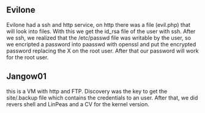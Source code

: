## Evilone
Evilone had a ssh and http service, on http there was a file (evil.php) that will look into files. With this we get the id_rsa file of the user with ssh. After we ssh, we realized that the /etc/passwd file was writable by the user, so we encripted a password into paasswd with openssl and put the encrypted password replacing the X on the root user. After that our password will work for the root user.
## Jangow01
this is a VM with http and FTP. Discovery was the key to get the site/.backup file which contains the credentials to an user. After that, we did revers shell and LinPeas and a CV for the kernel version.
